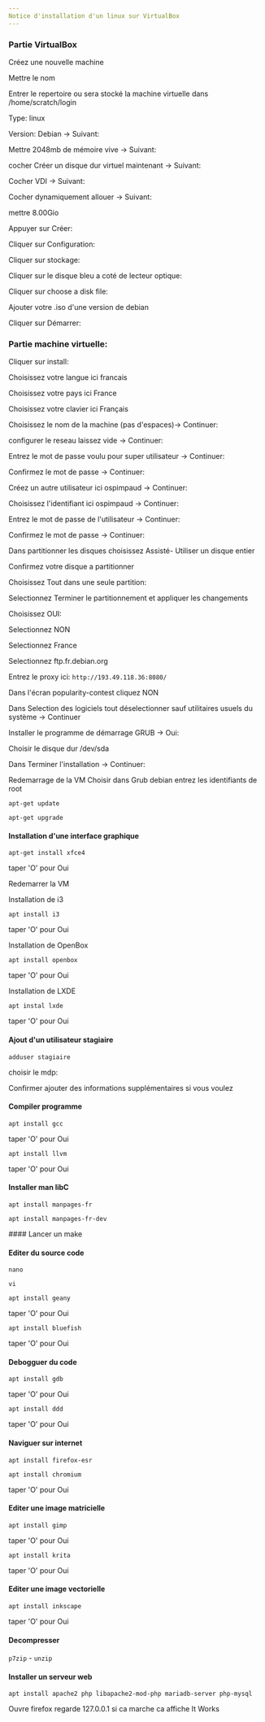 ```yaml
---
Notice d'installation d'un linux sur VirtualBox
---
```




### Partie VirtualBox
Créez une nouvelle machine

Mettre le nom

Entrer le repertoire ou sera stocké la machine virtuelle dans /home/scratch/login

Type: linux

Version: Debian
-> Suivant:

Mettre 2048mb de mémoire vive
-> Suivant:

cocher Créer un disque dur virtuel maintenant
-> Suivant:

Cocher VDI
-> Suivant:

Cocher dynamiquement allouer
-> Suivant:

mettre 8.00Gio

Appuyer sur Créer:


Cliquer sur Configuration:

Cliquer sur stockage:

Cliquer sur le disque bleu a coté de lecteur optique:

Cliquer sur choose a disk file:

Ajouter votre .iso d'une version de debian

Cliquer sur Démarrer:

### Partie machine virtuelle:

Cliquer sur install:

Choisissez votre langue ici francais

Choisissez votre pays ici France

Choisissez votre clavier ici Français

Choisissez le nom de la machine (pas d'espaces)-> Continuer:

configurer le reseau laissez vide -> Continuer:

Entrez le mot de passe voulu pour super utilisateur -> Continuer:

Confirmez le mot de passe -> Continuer:

Créez un autre utilisateur ici ospimpaud -> Continuer:

Choisissez l'identifiant ici ospimpaud -> Continuer:

Entrez le mot de passe de l'utilisateur -> Continuer:

Confirmez le mot de passe -> Continuer:

Dans partitionner les disques choisissez Assisté- Utiliser un disque entier

Confirmez votre disque a partitionner

Choisissez Tout dans une seule partition:

Selectionnez Terminer le partitionnement et appliquer les changements

Choisissez OUI:

Selectionnez NON

Selectionnez France

Selectionnez ftp.fr.debian.org

Entrez le proxy ici: `http://193.49.118.36:8080/`

Dans l'écran popularity-contest cliquez NON

Dans Selection des logiciels tout déselectionner sauf utilitaires usuels du système -> Continuer

Installer le programme de démarrage GRUB -> Oui:

Choisir le disque dur /dev/sda

Dans Terminer l'installation -> Continuer:

Redemarrage de la VM
Choisir dans Grub debian
entrez les identifiants de root

`apt-get update`

`apt-get upgrade`

#### Installation d'une interface graphique
`apt-get install xfce4`

taper 'O' pour Oui

Redemarrer la VM

Installation de i3

`apt install i3`

taper 'O' pour Oui

Installation de OpenBox

`apt install openbox`

taper 'O' pour Oui

Installation de LXDE

`apt instal lxde`

taper 'O' pour Oui

#### Ajout d'un utilisateur stagiaire

`adduser stagiaire`

choisir le mdp:

Confirmer ajouter des informations supplémentaires si vous voulez


#### Compiler programme

`apt install gcc`

taper 'O' pour Oui

`apt install llvm`

taper 'O' pour Oui

#### Installer man libC

`apt install manpages-fr`

`apt install manpages-fr-dev`

#### Lancer un make



#### Editer du source code
`nano`

`vi`

`apt install geany`

taper 'O' pour Oui

`apt install bluefish`

taper 'O' pour Oui


#### Debogguer du code

`apt install gdb`

taper 'O' pour Oui

`apt install ddd`

taper 'O' pour Oui

#### Naviguer sur internet

`apt install firefox-esr`

`apt install chromium`

taper 'O' pour Oui

#### Editer une image matricielle

`apt install gimp`

taper 'O' pour Oui

`apt install krita`

taper 'O' pour Oui

#### Editer une image vectorielle

`apt install inkscape`

taper 'O' pour Oui

#### Decompresser

`p7zip` - `unzip`

#### Installer un serveur web

`apt install apache2 php libapache2-mod-php mariadb-server php-mysql`

Ouvre firefox regarde 127.0.0.1 si ca marche ca affiche It Works
